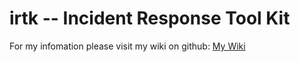 irtk  -- Incident Response Tool Kit
====



For my infomation please visit my wiki on github: [My Wiki](https://github.com/majormoses/bens-ultimate-irtk/wiki)
